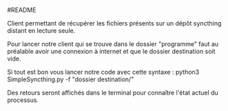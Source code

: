#README

Client permettant de récupérer les fichiers présents sur un dépôt syncthing distant en lecture seule.

Pour lancer notre client qui se trouve dans le dossier "programme" faut au préalable avoir une connexion à internet et que le dossier destination soit vide.

Si tout est bon vous lancer notre code avec cette syntaxe : python3 SimpleSyncthing.py -f "dossier destination/"

Des retours seront affichés dans le terminal pour connaître l'état actuel du processus.